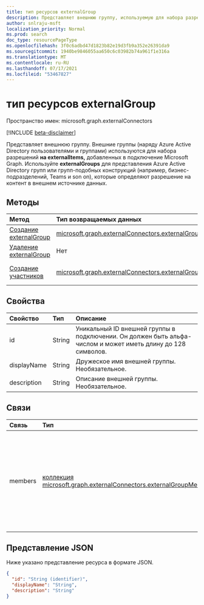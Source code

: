 ```yaml
---
title: тип ресурсов externalGroup
description: Представляет внешнюю группу, используемую для набора разрешений на externalItems, добавленных в подключение Microsoft Graph.
author: snlraju-msft
localization_priority: Normal
ms.prod: search
doc_type: resourcePageType
ms.openlocfilehash: 3f0c6adbd47d1823b82e19d3fb9a352e26391da9
ms.sourcegitcommit: 1940be9846055aa650c6c03982b74a961f1e316a
ms.translationtype: MT
ms.contentlocale: ru-RU
ms.lasthandoff: 07/17/2021
ms.locfileid: "53467827"
---
```

# <a name="externalgroup-resource-type"></a>тип ресурсов externalGroup

Пространство имен: microsoft.graph.externalConnectors

[!INCLUDE [beta-disclaimer](../../includes/beta-disclaimer.md)]

Представляет внешнюю группу. Внешние группы (наряду Azure Active Directory пользователями и группами) используются для набора разрешений **на externalItems,** добавленных в подключение Microsoft Graph. Используйте **externalGroups** для представления Azure Active Directory групп или групп-подобных конструкций (например, бизнес-подразделений, Teams и son on), которые определяют разрешение на контент в внешнем источнике данных.

## <a name="methods"></a>Методы

|Метод|Тип возвращаемых данных|Описание|
|:---|:---|:---|
|[Создание externalGroup](../api/externalconnectors-externalconnection-post-groups.md)|[microsoft.graph.externalConnectors.externalGroup](../resources/externalconnectors-externalgroup.md)|Создайте новый **объект externalGroup.**|
|[Удаление externalGroup](../api/externalconnectors-externalgroup-delete.md)|Нет|Удаление **объекта externalGroup.**|
|[Создание участников](../api/externalconnectors-externalgroup-post-members.md)|[microsoft.graph.externalConnectors.externalGroupMember](../resources/externalconnectors-externalgroupmember.md)|Создание нового **внешнего объектаGroupMember.**|

## <a name="properties"></a>Свойства

| Свойство    | Тип   | Описание                                                                                                              |
|:------------|:-------|:-------------------------------------------------------------------------------------------------------------------------|
| id          | String | Уникальный ID внешней группы в подключении. Он должен быть альфа-числом и может иметь длину до 128 символов. |
| displayName | String | Дружеское имя внешней группы. Необязательное.                                                                       |
| description | String | Описание внешней группы. Необязательное.                                                                         

## <a name="relationships"></a>Связи

| Связь | Тип                                                                  | Описание                                               |
|:-------------|:----------------------------------------------------------------------|:----------------------------------------------------------|
| members      | [коллекция microsoft.graph.externalConnectors.externalGroupMember](../resources/externalconnectors-externalgroupmember.md) | Член, добавленный в **externalGroup.** В качестве участников можно Azure Active Directory пользователей, Azure Active Directory групп или других **внешних групп.** |

## <a name="json-representation"></a>Представление JSON

Ниже указано представление ресурса в формате JSON.
<!-- {
  "blockType": "resource",
  "keyProperty": "id",
  "@odata.type": "microsoft.graph.externalConnectors.externalGroup",
  "openType": false
}
-->

``` json
{
  "id": "String (identifier)",
  "displayName": "String",
  "description": "String"
}
```
